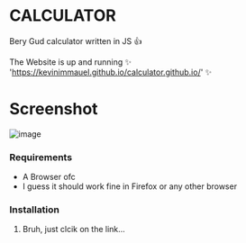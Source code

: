 # CALCULATOR

Bery Gud calculator written in JS 👍

The Website is up and running ✨ 'https://kevinimmauel.github.io/calculator.github.io/' ✨

# Screenshot

![image](https://user-images.githubusercontent.com/83702067/149782964-c03b6d6e-3756-4836-94f4-575ee167635f.png)

### Requirements

* A Browser ofc
* I guess it should work fine in Firefox or any other browser

### Installation

1. Bruh, just clcik on the link...
